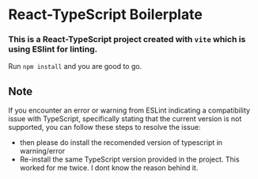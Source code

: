 # React-TypeScript Boilerplate
### This is a React-TypeScript project created with `vite` which is using ESlint for linting.  
Run `npm install` and you are good to go.


## Note
If you encounter an error or warning from ESLint indicating a compatibility issue with TypeScript, specifically stating that the current version is not supported, you can follow these steps to resolve the issue:
- then please do install the recomended version of typescript in warning/error 
- Re-install the same TypeScript version provided in the project.
This worked for me twice. I dont know the reason behind it. 
